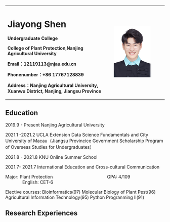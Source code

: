 <table border="0">
  <tr>
    <td width="50%">
      <h1>Jiayong Shen</h1>
      <p><b>Undergraduate College</b></p>
      <p><b>College of Plant Protection,Nanjing Agricultural University</b></p>
      <p><b>Email：12119113@njau.edu.cn</b></p>
      <p><b>Phonenumber：+86 17767128839</b></p>
      <p><b>Address：Nanjing Agricultural University, Xuanwu District, Nanjing, Jiangsu Province</b></p>
    </td>
    <td width="25%">
      <img src="/Profile_picture.JPG" width="75%">
    </td>
  </tr>
</table>

## Education
2019.9 - Present                              Nanjing Agricultural University

2021.1 -2021.2 UCLA Extension Data Science Fundamentals and City University of Macau（Jiangsu Provincice Government Scholarship Program of Overseas Studies for Undergraduates）

2021.8 - 2021.8   KNU Online Summer School

2021.7- 2021.7 International Education and Cross-cultural Communication 

Major: Plant Protection&emsp;&emsp;&emsp; &emsp; &emsp; &emsp; &emsp; &emsp; &emsp;  &emsp;  GPA: 4/109&emsp;&emsp;  &emsp;  &emsp;  &emsp;  &emsp;  &emsp;  &emsp;  &emsp;    English:  CET-6 

Elective courses: Bioinformatics(97) Molecular Biology of Plant Pest(96)  Agricultural Information Technology(95) Python Progranming Il(91)

## Research Experiences

